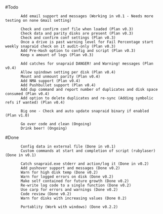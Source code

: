 
#Todo

           Add email support and messages (Working in v0.1 - Needs more testing on none Gmail setting)
                 
           Check and confirm conf file when loaded (Plan v0.3)
           Check data and parity disks are present (Plan v0.3)
           Check and confirm conf settings (Plan v0.3)
           Once a drive is past warning level for Fail Percentage start weekly snapraid check on it audit-only (Plan v0.3)
           Add Pre-Hash option to config and script (Plan v0.3)
           Keep x amount of logs (Plan v0.3)

           Add catches for snapraid DANGER! and Warning! messages (Plan v0.4)
           Allow spindown setting per disk (Plan v0.4)
           Mount and unmount parity (Plan v0.4)
           Add NMA support (Plan v0.4)
           Add Pushbullet support (Plan v0.4)
           Add dup command and report number of duplicates and disk space consumed (Plan v0.4)
           Add option to delete duplicates and re-sync (Adding symbolic refs if wanted) (Plan v0.4)
           
           Big one - Check and auto update snapraid binary if enabled (Plan v1.0)
           
           Go over code and clean (Ongoing)
           Drink beer! (Ongoing)

#Done
           
           Config data in external file (Done in v0.1)
           Custom commands at start and completion of script (rubylaser) (Done in v0.1)

           Catch snapraid.exe stderr and action/log it (Done in v0.2)
           Add pushover support and messages (Done v0.2)
           Warn for high disk temp (Done v0.2)
           Warn for logged errors on disk (Done v0.2)
           Make self contained for future growth (Done v0.2)
           Re-write log code to a single function (Done v0.2)
           Use carp for errors and warnings (Done v0.2)
           Code review (Done v0.2)
           Warn for disks with increasing values (Done 0.2)

           Portablity (Work with windows) (Done v0.2.2)
